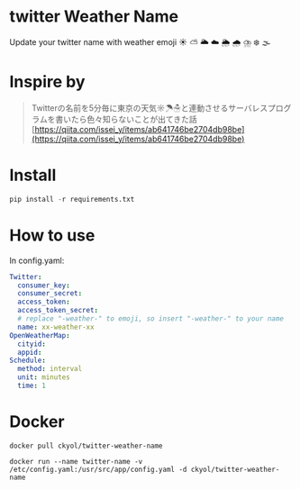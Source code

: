 # twitter Weather Name

Update your twitter name with weather emoji ☀️ ⛅️ 🌥 ☁️ 🌦 🌧 ⛈ ❄️ 🌫 

# Inspire by

> Twitterの名前を5分毎に東京の天気☼☂☃と連動させるサーバレスプログラムを書いたら色々知らないことが出てきた話
> [https://qiita.com/issei_y/items/ab641746be2704db98be](https://qiita.com/issei_y/items/ab641746be2704db98be)

# Install 

~~~ python
pip install -r requirements.txt
~~~

# How to use

In config.yaml:

~~~yaml
Twitter:
  consumer_key:
  consumer_secret:
  access_token:
  access_token_secret:
  # replace "-weather-" to emoji, so insert "-weather-" to your name
  name: xx-weather-xx
OpenWeatherMap:
  cityid:
  appid:
Schedule:
  method: interval
  unit: minutes
  time: 1
~~~

# Docker

~~~
docker pull ckyol/twitter-weather-name

docker run --name twitter-name -v /etc/config.yaml:/usr/src/app/config.yaml -d ckyol/twitter-weather-name
~~~

